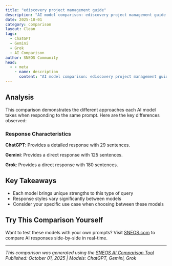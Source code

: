 ```yaml
---
title: "ediscovery project management guide"
description: "AI model comparison: ediscovery project management guide..."
date: 2025-10-01
category: comparison
layout: Clean
tags:
  - ChatGPT
  - Gemini
  - Grok
  - AI Comparison
author: SNEOS Community
head:
  - - meta
    - name: description
      content: "AI model comparison: ediscovery project management guide..."
---
```


<ChatComparison
  title="ediscovery project management guide"
  prompt="ediscovery project management guide"
  :responses='{
    "ChatGPT": "Certainly! Below is a comprehensive **eDiscovery Project Management Guide** designed to help legal and compliance teams efficiently handle electronic discovery projects.\n\n---\n\n# eDiscovery Project Management Guide\n\n## Table of Contents\n1. Introduction to eDiscovery\n2. Key Phases of eDiscovery\n3. Project Planning \u0026 Initiation\n4. Data Identification \u0026 Preservation\n5. Data Collection\n6. Data Processing \u0026 Review\n7. Analysis \u0026 Production\n8. Documentation \u0026 Reporting\n9. Best Practices \u0026 Tips\n10. Tools \u0026 Technologies\n\n---\n\n## 1. Introduction to eDiscovery\n\n**eDiscovery** (electronic discovery) refers to the process of identifying, collecting, and producing electronically stored information (ESI) in response to a legal request or investigation.\n\n### Importance of eDiscovery Project Management\n- Ensures compliance with legal deadlines\n- Manages scope and budget\n- Facilitates collaboration among stakeholders\n- Reduces risks of data spoliation or loss\n\n---\n\n## 2. Key Phases of eDiscovery\n- **Identification**\n- **Preservation**\n- **Collection**\n- **Processing**\n- **Review**\n- **Analysis**\n- **Production**\n- **Presentation**\n\n---\n\n## 3. Project Planning \u0026 Initiation\n\n### Objectives\n- Define project scope, goals, and timelines\n- Assign roles and responsibilities\n- Identify key stakeholders (legal counsel, IT, vendors)\n- Develop communication plan\n\n### Deliverables\n- Project charter/plan\n- Risk assessment\n- Budget estimates\n\n---\n\n## 4. Data Identification \u0026 Preservation\n\n### Data Identification\n- Locate all sources of potentially relevant ESI (emails, documents, databases, social media, mobile devices)\n- Understand data formats and storage locations\n\n### Preservation\n- Issue Legal Hold notices to custodians\n- Suspend automatic deletion/archiving processes\n- Document preservation steps\n\n### Project Tips\n- Use forensic imaging if needed\n- Monitor custodian compliance\n\n---\n\n## 5. Data Collection\n\n### Collection Strategies\n- Forensic collection forensically sound and defensible\n- Targeted collection to reduce volume\n\n### Considerations\n- Chain of custody documentation\n- Minimize impact on business operations\n- Verify data integrity\n\n---\n\n## 6. Data Processing \u0026 Review\n\n### Processing\n- Deduplication\n- Filtering (date ranges, keywords)\n- Metadata extraction\n- Load files into review platforms\n\n### Review\n- Conduct initial culling\n- Privilege review\n- Issue tagging and annotations\n- Use technology assisted review (TAR) where applicable\n\n---\n\n## 7. Analysis \u0026 Production\n\n### Analysis\n- Apply analytics such as email threading, concept clustering\n- Identify key documents and patterns\n\n### Production\n- Format according to legal requirements (e.g., TIFF, PDF, native)\n- Prepare production logs and privilege logs\n- Ensure secure transfer to opposing counsel\n\n---\n\n## 8. Documentation \u0026 Reporting\n\n- Maintain audit trails for all steps\n- Provide regular status reports to stakeholders\n- Document decisions and workflows\n- Post-project review and lessons learned\n\n---\n\n## 9. Best Practices \u0026 Tips\n\n- Start early to avoid rushed decisions\n- Keep clear communication channels open\n- Automate repetitive tasks to improve efficiency\n- Stay updated on legal and regulatory changes\n- Maintain data security throughout the process\n\n---\n\n## 10. Tools \u0026 Technologies\n\n- Data collection tools: EnCase, FTK\n- Processing and review platforms: Relativity, Logikcull, Disco\n- Project management software: MS Project, Asana, Jira\n\n---\n\n# Summary\n\nEffective eDiscovery project management requires a structured approach, collaboration across teams, and leveraging the right technologies. By following this guide, teams can reduce risks, control costs, and deliver accurate and timely legal responses.\n\n---\n\nIf you want, I can also help you create templates or checklists for specific phases. Would you like that?",
    "Gemini": "## eDiscovery Project Management Guide: A Comprehensive Overview\n\nThis guide provides a comprehensive overview of eDiscovery project management, covering key phases, best practices, and essential considerations to ensure a successful and defensible eDiscovery process.\n\n**I. Understanding the eDiscovery Landscape**\n\n*   **What is eDiscovery?**  The process of identifying, preserving, collecting, processing, reviewing, and producing electronically stored information (ESI) for use as evidence in legal proceedings.\n*   **Why is Project Management Crucial for eDiscovery?**\n    *   **Complexity:** eDiscovery involves numerous stakeholders, processes, and technologies.\n    *   **Cost Control:** Poor management leads to unnecessary expenses and delays.\n    *   **Defensibility:**  A well-managed process ensures compliance with legal and ethical requirements.\n    *   **Efficiency:**  Streamlining workflows and resource allocation maximizes productivity.\n*   **Key eDiscovery Terms:**\n    *   **ESI:** Electronically Stored Information (emails, documents, social media, etc.)\n    *   **Legal Hold:**  A notification to preserve potentially relevant ESI.\n    *   **Preservation:**  Actions taken to protect ESI from alteration or deletion.\n    *   **Collection:**  Gathering ESI from various sources.\n    *   **Processing:**  Converting ESI into a reviewable format.\n    *   **Review:**  Examining ESI for relevance, privilege, and key information.\n    *   **Production:**  Delivering relevant ESI to opposing counsel.\n    *   **Meet and Confer:**  Discussions between parties to agree on eDiscovery protocols.\n    *   **Metadata:**  Data about data (e.g., creation date, author, file size).\n    *   **Custodian:**  An individual who possesses potentially relevant ESI.\n\n**II.  The eDiscovery Project Management Framework (EDRM)**\n\nThe Electronic Discovery Reference Model (EDRM) provides a widely accepted framework for eDiscovery. It\u0027s important to understand each stage:\n\n1.  **Information Governance (IG):**  Proactive management of information to reduce risk and cost in future eDiscovery efforts. This includes data retention policies, data mapping, and records management.\n\n2.  **Identification:**  Locating and identifying potentially relevant ESI sources. This involves interviewing custodians, reviewing IT systems, and understanding data storage practices.\n\n3.  **Preservation:**  Implementing legal holds and taking steps to ensure that identified ESI is not altered or destroyed. This may involve suspending automatic deletion policies, imaging hard drives, and securing physical storage.\n\n4.  **Collection:**  Gathering ESI from identified sources in a forensically sound manner. This often involves using specialized tools to collect data while maintaining its integrity.\n\n5.  **Processing:**  Preparing the collected ESI for review. This includes de-duplication, Optical Character Recognition (OCR), metadata extraction, and format conversion.\n\n6.  **Review:**  Examining the processed ESI for relevance, privilege, and key information. This is typically the most time-consuming and expensive phase of eDiscovery.\n\n7.  **Analysis:**  Evaluating the reviewed ESI to identify patterns, themes, and key evidence. This can involve using advanced analytics tools to search for specific terms or concepts.\n\n8.  **Production:**  Delivering the relevant, non-privileged ESI to opposing counsel in a agreed-upon format.\n\n9.  **Presentation:**  Using the ESI as evidence in depositions, hearings, or trials.\n\n**III. Key eDiscovery Project Management Phases \u0026 Activities**\n\nThis section dives deeper into the key phases of eDiscovery, outlining specific project management activities and considerations.\n\n**A. Initiation \u0026 Planning:**\n\n*   **Define the Scope:** Clearly define the scope of the eDiscovery project, including the legal matter, relevant time period, key custodians, and potential data sources.\n*   **Assemble the Team:** Identify and assign roles and responsibilities to team members (attorneys, paralegals, IT specialists, eDiscovery vendors).\n*   **Budgeting:** Develop a comprehensive budget that accounts for all eDiscovery costs (vendor fees, attorney time, processing fees, etc.).\n*   **Timeline:** Create a realistic timeline for completing each phase of the eDiscovery process.\n*   **Develop a Project Plan:**  A detailed document outlining:\n    *   Project goals and objectives\n    *   Scope definition\n    *   Timeline\n    *   Budget\n    *   Communication plan\n    *   Risk assessment and mitigation plan\n    *   Quality control procedures\n*   **Meet and Confer (Initial Planning):** Collaborate with opposing counsel to agree on eDiscovery protocols, including data formats, search terms, and privilege logs.\n*   **Technology Selection:** Choose appropriate eDiscovery software and vendors based on project requirements, budget, and security considerations.  Consider tools for:\n    *   Legal hold management\n    *   Data collection\n    *   Processing and culling\n    *   Review platform\n    *   Analytics\n\n**B. Identification \u0026 Preservation:**\n\n*   **Custodian Interviews:** Interview custodians to understand their role in the legal matter, the data they possess, and their data storage practices.\n*   **Data Mapping:** Identify and map all potential sources of ESI, including email servers, file shares, databases, cloud storage, and mobile devices.\n*   **Legal Hold Notices:** Issue legal hold notices to custodians, instructing them to preserve potentially relevant ESI.\n*   **Preservation Procedures:** Implement procedures to ensure that ESI is not altered or destroyed, such as suspending automatic deletion policies, imaging hard drives, and securing physical storage.\n*   **Monitor Compliance:** Regularly monitor custodian compliance with legal hold notices and preservation procedures.\n*   **Document Everything:** Maintain a detailed audit trail of all identification and preservation activities.\n\n**C. Collection \u0026 Processing:**\n\n*   **Collection Strategy:** Develop a comprehensive collection strategy that addresses:\n    *   Collection methods (e.g., self-collection, forensic collection)\n    *   Data formats to collect (native, PDF, TIFF)\n    *   Collection scope (e.g., specific date ranges, keywords)\n*   **Data Collection:** Collect ESI from identified sources in a forensically sound manner, ensuring data integrity and chain of custody.\n*   **Data Processing:** Process the collected ESI to:\n    *   De-duplicate the data\n    *   Extract metadata\n    *   Convert files to a reviewable format\n    *   Perform Optical Character Recognition (OCR)\n    *   Cull the data based on date ranges, keywords, and other criteria.\n*   **Quality Control:** Implement quality control procedures to ensure the accuracy and completeness of the processed data.\n*   **Index the data**:  Index the processed data so it can be effectively searched in the review tool.\n\n**D. Review \u0026 Analysis:**\n\n*   **Review Protocol:** Develop a comprehensive review protocol that addresses:\n    *   Review workflow (e.g., linear review, keyword searching, concept searching)\n    *   Privilege review\n    *   Redaction procedures\n    *   Quality control\n*   **Review Team Training:** Train the review team on the review protocol, the legal matter, and the eDiscovery software.\n*   **Review the Data:** Review the processed ESI for relevance, privilege, and key information.\n*   **Privilege Log:** Create and maintain a detailed privilege log that identifies documents that are being withheld from production due to attorney-client privilege or other privileges.\n*   **Analytics and Technology Assisted Review (TAR):** Utilize TAR and analytics to prioritize documents for review, identify key evidence, and reduce review costs.  Consider:\n    *   **Keyword searching:**  Identifying documents that contain specific terms.\n    *   **Concept searching:**  Finding documents that are related to a specific topic.\n    *   **Predictive coding:**  Training a machine learning algorithm to identify relevant documents.\n*   **Quality Control:** Implement quality control procedures to ensure the accuracy and consistency of the review process.\n\n**E. Production:**\n\n*   **Production Specifications:**  Confirm the required production format and delivery method with opposing counsel.\n*   **Data Preparation:** Prepare the reviewed ESI for production, including:\n    *   Redacting privileged or confidential information\n    *   Bates numbering\n    *   Creating load files\n*   **Production Quality Control:** Conduct a final quality control check to ensure the accuracy and completeness of the production.\n*   **Data Delivery:** Deliver the production to opposing counsel in the agreed-upon format and method.\n*   **Production Logging:**  Maintain a log of all documents produced, including Bates numbers and production sets.\n\n**F. Closure \u0026 Post-Project Review:**\n\n*   **Project Completion:**  Ensure all production obligations are met and the legal matter is resolved.\n*   **Data Preservation:**  Properly preserve the produced ESI and related documentation for potential future use.\n*   **Project Debriefing:** Conduct a post-project debriefing with the eDiscovery team to identify lessons learned and areas for improvement.\n*   **Cost Analysis:** Analyze the actual costs of the eDiscovery project compared to the budget.\n*   **Process Improvement:**  Implement process improvements based on lessons learned and cost analysis.\n*   **Data Destruction (if applicable):**  If appropriate and legally permissible, implement a plan for the secure destruction of eDiscovery data.\n\n**IV. Key Roles and Responsibilities**\n\n*   **Project Manager:** Oversees the entire eDiscovery project, ensuring that it is completed on time, within budget, and in compliance with legal requirements.\n*   **Lead Attorney:**  Provides legal guidance and direction to the eDiscovery team.\n*   **eDiscovery Specialist/Consultant:**  Provides expertise in eDiscovery technology and processes.\n*   **IT Specialist:**  Provides technical support for data collection, processing, and storage.\n*   **Paralegal/Document Reviewer:** Reviews ESI for relevance, privilege, and key information.\n*   **Custodian:** Individual whose ESI is subject to eDiscovery.\n*   **Vendor (if applicable):**  Provides eDiscovery services, such as data collection, processing, review platform hosting, and project management.\n\n**V.  Best Practices for eDiscovery Project Management**\n\n*   **Start Early:** Begin planning the eDiscovery project as soon as possible after a legal matter arises.\n*   **Communicate Effectively:** Maintain open and frequent communication with all stakeholders.\n*   **Document Everything:** Maintain a detailed audit trail of all eDiscovery activities.\n*   **Manage Risk:** Identify and mitigate potential risks throughout the eDiscovery process.\n*   **Use Technology Wisely:** Leverage technology to streamline eDiscovery workflows and reduce costs.\n*   **Maintain Defensibility:** Ensure that all eDiscovery processes are defensible in court.\n*   **Be Proactive with Information Governance:** Implement sound information governance practices to reduce the burden and cost of future eDiscovery projects.\n*   **Continual Learning:**  Stay updated on the latest eDiscovery laws, technologies, and best practices.\n*   **Consider Data Security:**  Implement robust security measures to protect sensitive ESI throughout the eDiscovery process.\n*   **Use a Checklist:** Create and use checklists for each phase of the project to ensure that all necessary tasks are completed.\n\n**VI. Legal and Ethical Considerations**\n\n*   **Federal Rules of Civil Procedure (FRCP):**  Understand and comply with the FRCP rules governing eDiscovery.\n*   **State Rules of Civil Procedure:**  Know and follow the eDiscovery rules in the relevant state jurisdiction.\n*   **Ethical Obligations:**  Be aware of and adhere to ethical obligations related to eDiscovery, such as confidentiality, privilege, and candor to the court.\n*   **Data Privacy Regulations:**  Comply with data privacy regulations, such as GDPR and CCPA, when handling personal data.\n\n**VII. Conclusion**\n\nEffective eDiscovery project management is essential for a successful and defensible eDiscovery process. By following the best practices outlined in this guide, legal teams can streamline workflows, control costs, and ensure compliance with legal requirements. Remember that eDiscovery is an evolving field, so continuous learning and adaptation are key to staying ahead of the curve.\n",
    "Grok": "Creating an effective eDiscovery project management guide is essential for legal teams, law firms, and organizations handling litigation, regulatory compliance, or internal investigations. eDiscovery (electronic discovery) involves identifying, collecting, processing, reviewing, and producing electronically stored information (ESI) in a legally defensible manner. Below is a comprehensive guide to managing an eDiscovery project, broken into key phases and best practices.\n\n---\n\n## **eDiscovery Project Management Guide**\n\n### **1. Understand the eDiscovery Process and Scope**\nBefore diving into project management, familiarize yourself with the **Electronic Discovery Reference Model (EDRM)**, a widely accepted framework for eDiscovery workflows:\n- **Identification**: Locate potential sources of ESI.\n- **Preservation**: Ensure data is protected from deletion or alteration.\n- **Collection**: Gather relevant data in a defensible manner.\n- **Processing**: Convert data into a usable format for review.\n- **Review**: Analyze documents for relevance, privilege, and responsiveness.\n- **Analysis**: Evaluate data for patterns, key issues, or themes.\n- **Production**: Deliver relevant data to opposing counsel or authorities.\n- **Presentation**: Present findings in court or other proceedings.\n\n#### Key Steps:\n- Define the scope of the matter (case type, legal hold requirements, deadlines).\n- Identify key stakeholders (legal team, IT, outside counsel, vendors).\n- Assess risks (data volume, complexity, budget constraints).\n\n---\n\n### **2. Develop a Project Plan**\nA well-structured project plan is the foundation of successful eDiscovery project management.\n\n#### Components of the Plan:\n1. **Goals and Objectives**:\n   - What are the discovery deadlines (e.g., production dates)?\n   - What are the legal and business objectives (e.g., compliance, litigation strategy)?\n2. **Timeline and Milestones**:\n   - Create a Gantt chart or timeline with key deadlines for preservation, collection, processing, review, and production.\n   - Account for unexpected delays or challenges.\n3. **Budget**:\n   - Estimate costs for tools, vendors, hosting, and legal review.\n   - Allocate contingency funds for unforeseen issues.\n4. **Roles and Responsibilities**:\n   - Assign tasks to team members (e.g., project manager, IT specialist, attorneys).\n   - Define communication protocols and escalation paths.\n5. **Risk Management**:\n   - Identify potential risks (e.g., data spoliation, missed deadlines).\n   - Develop mitigation strategies (e.g., regular status checks, data validation).\n\n#### Tools to Use:\n- Project management software (e.g., Asana, Trello, Microsoft Project).\n- eDiscovery platforms (e.g., Relativity, Everlaw, Logikcull) for tracking workflows.\n\n---\n\n### **3. Assemble the Right Team**\neDiscovery projects require collaboration across multiple disciplines. Ensure the following roles are filled:\n- **Project Manager**: Oversees the process, timelines, and communication.\n- **Legal Team**: Defines search terms, relevance criteria, and privilege protocols.\n- **IT Specialists**: Handles data identification, preservation, and collection.\n- **eDiscovery Vendor/Consultants**: Provides technical expertise and tools for processing and hosting data.\n- **Review Team**: Attorneys or contract reviewers who assess documents for relevance and privilege.\n\n#### Best Practices:\n- Hold a kickoff meeting to align the team on goals and expectations.\n- Ensure clear communication channels (e.g., Slack, email updates, weekly check-ins).\n- Document decisions and maintain an audit trail.\n\n---\n\n### **4. Implement Data Preservation and Legal Holds**\nFailing to preserve relevant ESI can result in spoliation sanctions, so this step is critical.\n\n#### Steps:\n1. Issue a legal hold notice to custodians (employees or stakeholders with relevant data).\n2. Identify data sources (emails, cloud storage, social media, mobile devices).\n3. Suspend routine data deletion policies (e.g., email archiving or recycling).\n4. Document preservation efforts to demonstrate compliance.\n\n#### Tools:\n- Legal hold software (e.g., ZDiscovery, Legal Hold Pro).\n- Data mapping tools to identify ESI locations.\n\n---\n\n### **5. Collect and Process Data Efficiently**\nCollection and processing must be forensically sound to maintain data integrity.\n\n#### Collection Steps:\n1. Work with IT to collect data from identified sources.\n2. Use defensible collection methods (e.g., forensic imaging for hard drives).\n3. Maintain a chain of custody log to track data handling.\n\n#### Processing Steps:\n1. Filter out irrelevant data (e.g., system files, duplicates) using processing tools.\n2. Convert data into a reviewable format (e.g., PDFs, native files).\n3. Index and tag data for faster searching during review.\n\n#### Tools:\n- Collection tools (e.g., EnCase, FTK).\n- Processing platforms (e.g., Nuix, Relativity Processing).\n\n---\n\n### **6. Conduct Document Review**\nThe review phase is often the most time-consuming and costly part of eDiscovery.\n\n#### Strategies:\n1. **Develop Review Protocols**: Define criteria for relevance, privilege, and redactions.\n2. **Leverage Technology-Assisted Review (TAR)**: Use predictive coding or machine learning to prioritize documents.\n3. **First-Pass Review**: Have junior team members or contract attorneys flag potentially relevant documents.\n4. **Quality Control**: Implement second-level reviews and random sampling to ensure accuracy.\n5. **Privilege Logging**: Document privileged materials and create a privilege log for opposing counsel.\n\n#### Best Practices:\n- Track review progress using metrics (e.g., documents reviewed per hour).\n- Monitor costs to avoid overruns.\n- Use analytics to identify key documents early.\n\n#### Tools:\n- Review platforms (e.g., Relativity, Everlaw).\n- TAR software for predictive coding.\n\n---\n\n### **7. Produce Data in Compliance with Rules**\nProduction involves delivering relevant, non-privileged ESI to opposing counsel or regulators.\n\n#### Steps:\n1. Confirm production specifications (format, metadata fields, deadlines) with opposing parties.\n2. Apply necessary redactions for sensitive or privileged information.\n3. Generate Bates numbers or unique identifiers for produced documents.\n4. Create a production log to track what was delivered and when.\n\n#### Best Practices:\n- Perform quality checks to ensure no privileged data is inadvertently produced.\n- Maintain a defensible production process with documentation.\n\n#### Tools:\n- Production modules in eDiscovery platforms (e.g., Relativity, Axcelerate).\n\n---\n\n### **8. Monitor and Adjust the Project**\neDiscovery projects are dynamic, and unexpected challenges (e.g., new data sources, scope creep) are common.\n\n#### Best Practices:\n- Hold regular status meetings to track progress against milestones.\n- Update the project plan as needed to reflect changes in scope or timelines.\n- Communicate issues to stakeholders promptly and propose solutions.\n- Monitor budget and adjust spending if necessary.\n\n---\n\n### **9. Post-Project Review and Documentation**\nAfter the project concludes, conduct a post-mortem to identify lessons learned and improve future processes.\n\n#### Steps:\n1. Gather feedback from the team on what worked and what didn\u2019t.\n2. Document best practices and update internal policies or workflows.\n3. Archive project data in compliance with retention policies.\n4. Evaluate vendor performance and tool effectiveness for future engagements.\n\n#### Deliverables:\n- Final project report summarizing timelines, costs, and outcomes.\n- Lessons learned document for internal knowledge sharing.\n\n---\n\n### **10. Key Best Practices for eDiscovery Project Management**\n- **Start Early**: Begin planning as soon as litigation or investigation is reasonably anticipated.\n- **Stay Defensible**: Document every step to demonstrate good faith and compliance with legal obligations.\n- **Leverage Technology**: Use automation and analytics to reduce costs and improve efficiency.\n- **Communicate Regularly**: Keep all stakeholders informed of progress and challenges.\n- **Focus on Proportionality**: Align eDiscovery efforts with the value and needs of the case (per Federal Rules of Civil Procedure Rule 26).\n\n---\n\n### **11. Common Challenges and Solutions**\n| **Challenge**               | **Solution**                                                                 |\n|-----------------------------|-----------------------------------------------------------------------------|\n| Overwhelming data volumes    | Use data culling, deduplication, and TAR to prioritize relevant documents. |\n| Tight deadlines              | Allocate additional resources and streamline review workflows.             |\n| Budget overruns              | Set clear cost expectations upfront and monitor spending closely.          |\n| Data privacy compliance      | Ensure compliance with GDPR, CCPA, or other regulations during collection. |\n| Privilege errors             | Implement strict QC processes and use technology to flag sensitive data.   |\n\n---\n\n### **12. Recommended Tools and Resources**\n- **eDiscovery Platforms**: Relativity, Everlaw, Logikcull, Disco.\n- **Project Management Tools**: Asana, Trello, Smartsheet.\n- **Legal Hold Software**: ZDiscovery, Onna.\n- **Industry Resources**:\n  - The Sedona Conference (guidelines and best practices).\n  - EDRM (frameworks and community resources).\n  - ACEDS (Association of Certified E-Discovery Specialists) for training and certification.\n\n---\n\nBy following this guide, you can manage eDiscovery projects with greater efficiency, defensibility, and cost-effectiveness. Tailor the approach based on the specific needs of your case, organization, and jurisdiction. If you\u2019re new to eDiscovery project management, consider seeking training or partnering with experienced vendors or consultants to ensure success."
  }'
  published-date="21:30"
/>

## Analysis

This comparison demonstrates the different approaches each AI model takes when responding to the same prompt. Here are the key differences observed:

### Response Characteristics

**ChatGPT**: Provides a detailed response with 29 sentences. 

**Gemini**: Provides a direct response with 125 sentences. 

**Grok**: Provides a direct response with 180 sentences. 

## Key Takeaways

- Each model brings unique strengths to this type of query
- Response styles vary significantly between models
- Consider your specific use case when choosing between these models

## Try This Comparison Yourself

Want to test these models with your own prompts? Visit [SNEOS.com](https://sneos.com) to compare AI responses side-by-side in real-time.

---

*This comparison was generated using the [SNEOS AI Comparison Tool](https://sneos.com)*
*Published: October 01, 2025 | Models: ChatGPT, Gemini, Grok*
